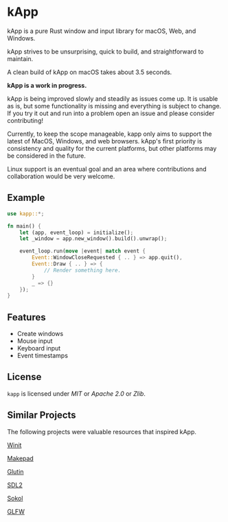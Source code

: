 # kApp

kApp is a pure Rust window and input library for macOS, Web, and Windows.

kApp strives to be unsurprising, quick to build, and straightforward to maintain.

A clean build of kApp on macOS takes  about 3.5 seconds.

**kApp is a work in progress.**

kApp is being improved slowly and steadily as issues come up. It is usable as is, but some functionality is missing and everything is subject to change. If you try it out and run into a problem open an issue and please consider contributing!

Currently, to keep the scope manageable, kapp only aims to support the latest of MacOS, Windows, and web browsers. kApp's first priority is consistency and quality for the current platforms, but other platforms may be considered in the future.

Linux support is an eventual goal and an area where contributions and collaboration would be very welcome.

## Example

```rust
use kapp::*;

fn main() {
    let (app, event_loop) = initialize();
    let _window = app.new_window().build().unwrap();

    event_loop.run(move |event| match event {
        Event::WindowCloseRequested { .. } => app.quit(),
        Event::Draw { .. } => {
            // Render something here.
        }
        _ => {}
    });
}
```

## Features

* Create windows
* Mouse input
* Keyboard input
* Event timestamps

## License
`kapp` is licensed under *MIT* or *Apache 2.0* or *Zlib*.

## Similar Projects

The following projects were valuable resources that inspired kApp.

[Winit](https://github.com/rust-windowing/winit)

[Makepad](https://github.com/makepad/makepad)

[Glutin](https://github.com/rust-windowing/glutin)

[SDL2](https://www.libsdl.org/download-2.0.php)

[Sokol](https://github.com/floooh/sokol)

[GLFW](https://www.glfw.org/)
